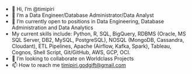 - 👋 Hi, I’m @timipiri
- 👀 I’m a Data Engineer/Database Administrator/Data Analyst
- 🌱 I’m currently open to positions in Data Engineering, Database Administration and Data Analytics
- My current skills include: Python, R, SQL, BigQuery, RDBMS (Oracle, MS SQL Server, DB2, MySQL, PostgreSQL), NOSQL (MongoDB, Cassandra, Cloudant), ETL Pipelines, Apache (Airflow, Kafka, Spark), Tableau, Cognos, Shell Script, Git/GitHub, AWS, GCP, OCI.
- 💞️ I’m looking to collaborate on Worldclass Projects
- 📫 How to reach me timipiri.godgift@gmail.com

<!---
timipiri/timipiri is a ✨ special ✨ repository because its `README.md` (this file) appears on your GitHub profile.
You can click the Preview link to take a look at your changes.
--->

